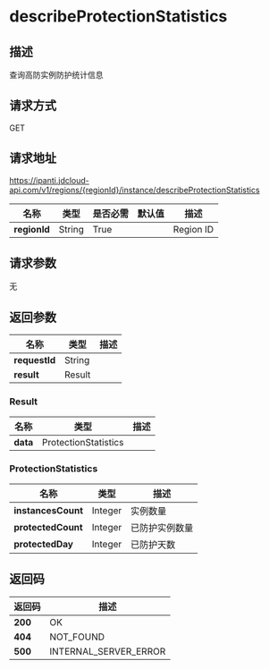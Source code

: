 # describeProtectionStatistics


## 描述
查询高防实例防护统计信息

## 请求方式
GET

## 请求地址
https://ipanti.jdcloud-api.com/v1/regions/{regionId}/instance/describeProtectionStatistics

|名称|类型|是否必需|默认值|描述|
|---|---|---|---|---|
|**regionId**|String|True||Region ID|

## 请求参数
无


## 返回参数
|名称|类型|描述|
|---|---|---|
|**requestId**|String||
|**result**|Result||


### <a name="Result">Result</a>
|名称|类型|描述|
|---|---|---|
|**data**|ProtectionStatistics||
### <a name="ProtectionStatistics">ProtectionStatistics</a>
|名称|类型|描述|
|---|---|---|
|**instancesCount**|Integer|实例数量|
|**protectedCount**|Integer|已防护实例数量|
|**protectedDay**|Integer|已防护天数|

## 返回码
|返回码|描述|
|---|---|
|**200**|OK|
|**404**|NOT_FOUND|
|**500**|INTERNAL_SERVER_ERROR|
